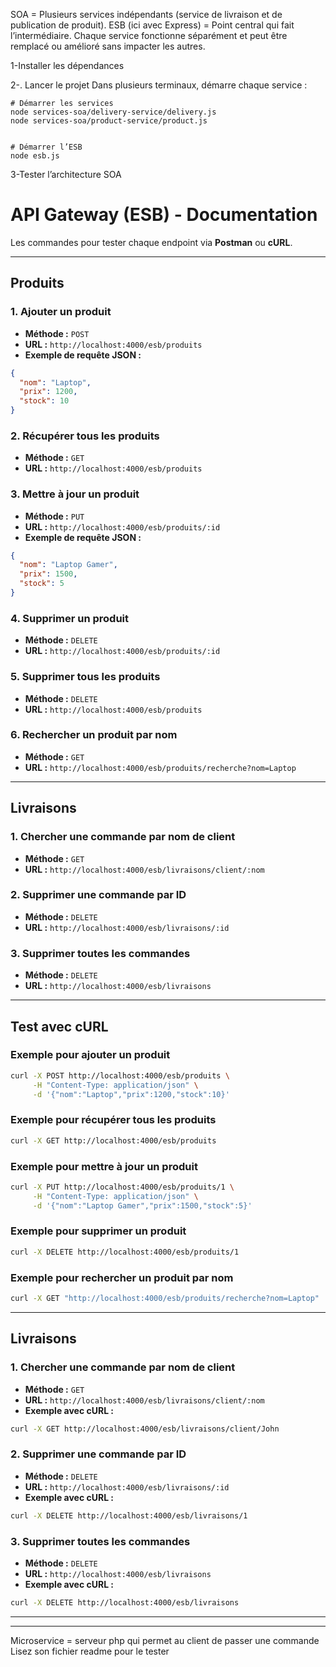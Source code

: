 
SOA = Plusieurs services indépendants (service de livraison et de publication de produit).
ESB (ici avec Express) = Point central qui fait l’intermédiaire.
Chaque service fonctionne séparément et peut être remplacé ou amélioré sans impacter les autres.
 
1-Installer les dépendances

2-. Lancer le projet
Dans plusieurs terminaux, démarre chaque service :

    # Démarrer les services
    node services-soa/delivery-service/delivery.js
    node services-soa/product-service/product.js


    # Démarrer l’ESB
    node esb.js

3-Tester l’architecture SOA
# **API Gateway (ESB) - Documentation**

Les commandes pour tester chaque endpoint via **Postman** ou **cURL**.

---

## **Produits**

### **1. Ajouter un produit**
- **Méthode :** `POST`
- **URL :** `http://localhost:4000/esb/produits`
- **Exemple de requête JSON :**
```json
{
  "nom": "Laptop",
  "prix": 1200,
  "stock": 10
}
```

### **2. Récupérer tous les produits**
- **Méthode :** `GET`
- **URL :** `http://localhost:4000/esb/produits`

### **3. Mettre à jour un produit**
- **Méthode :** `PUT`
- **URL :** `http://localhost:4000/esb/produits/:id`
- **Exemple de requête JSON :**
```json
{
  "nom": "Laptop Gamer",
  "prix": 1500,
  "stock": 5
}
```

### **4. Supprimer un produit**
- **Méthode :** `DELETE`
- **URL :** `http://localhost:4000/esb/produits/:id`

### **5. Supprimer tous les produits**
- **Méthode :** `DELETE`
- **URL :** `http://localhost:4000/esb/produits`

### **6. Rechercher un produit par nom**
- **Méthode :** `GET`
- **URL :** `http://localhost:4000/esb/produits/recherche?nom=Laptop`

---

## **Livraisons**

### **1. Chercher une commande par nom de client**
- **Méthode :** `GET`
- **URL :** `http://localhost:4000/esb/livraisons/client/:nom`

### **2. Supprimer une commande par ID**
- **Méthode :** `DELETE`
- **URL :** `http://localhost:4000/esb/livraisons/:id`

### **3. Supprimer toutes les commandes**
- **Méthode :** `DELETE`
- **URL :** `http://localhost:4000/esb/livraisons`

---

## **Test avec cURL**

### **Exemple pour ajouter un produit**
```sh
curl -X POST http://localhost:4000/esb/produits \
     -H "Content-Type: application/json" \
     -d '{"nom":"Laptop","prix":1200,"stock":10}'
```

### **Exemple pour récupérer tous les produits**
```sh
curl -X GET http://localhost:4000/esb/produits
```

### **Exemple pour mettre à jour un produit**
```sh
curl -X PUT http://localhost:4000/esb/produits/1 \
     -H "Content-Type: application/json" \
     -d '{"nom":"Laptop Gamer","prix":1500,"stock":5}'
```

### **Exemple pour supprimer un produit**
```sh
curl -X DELETE http://localhost:4000/esb/produits/1
```

### **Exemple pour rechercher un produit par nom**
```sh
curl -X GET "http://localhost:4000/esb/produits/recherche?nom=Laptop"
```

---


## **Livraisons**

### **1. Chercher une commande par nom de client**
- **Méthode :** `GET`
- **URL :** `http://localhost:4000/esb/livraisons/client/:nom`
- **Exemple avec cURL :**
```sh
curl -X GET http://localhost:4000/esb/livraisons/client/John
```

### **2. Supprimer une commande par ID**
- **Méthode :** `DELETE`
- **URL :** `http://localhost:4000/esb/livraisons/:id`
- **Exemple avec cURL :**
```sh
curl -X DELETE http://localhost:4000/esb/livraisons/1
```

### **3. Supprimer toutes les commandes**
- **Méthode :** `DELETE`
- **URL :** `http://localhost:4000/esb/livraisons`
- **Exemple avec cURL :**
```sh
curl -X DELETE http://localhost:4000/esb/livraisons
```

---
-----------------------------------------------------------------------------------------------------------------------------
Microservice = serveur php qui permet au client de passer une commande
Lisez son fichier readme pour  le tester